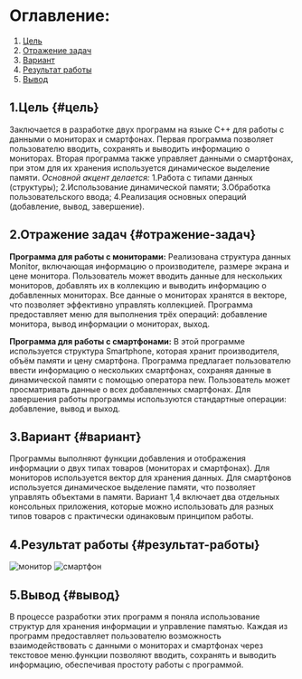 # Оглавление:

1. [Цель](#цель)
2. [Отражение задач](#отражение-задач)
3. [Вариант](#вариант)
4. [Результат работы](#результат-работы)
5. [Вывод](#вывод)

## 1.Цель {#цель}
 Заключается в разработке двух программ на языке C++ для работы с данными о мониторах и смартфонах. Первая программа позволяет пользователю вводить, сохранять и выводить информацию о мониторах. Вторая программа также управляет данными о смартфонах, при этом для их хранения используется динамическое выделение памяти.
*Основной акцент делается:*
1.Работа с типами данных (структуры);
2.Использование динамической памяти;
3.Обработка пользовательского ввода;
4.Реализация основных операций (добавление, вывод, завершение).

## 2.Отражение задач {#отражение-задач}
**Программа для работы с мониторами:**
Реализована структура данных Monitor, включающая информацию о производителе, размере экрана и цене монитора.
Пользователь может вводить данные для нескольких мониторов, добавлять их в коллекцию и выводить информацию о добавленных мониторах.
Все данные о мониторах хранятся в векторе, что позволяет эффективно управлять коллекцией.
Программа предоставляет меню для выполнения трёх операций: добавление монитора, вывод информации о мониторах, выход.

**Программа для работы с смартфонами:**
В этой программе используется структура Smartphone, которая хранит производителя, объём памяти и цену смартфона.
Программа предлагает пользователю ввести информацию о нескольких смартфонах, сохраняя данные в динамической памяти с помощью оператора new.
Пользователь может просматривать данные о всех добавленных смартфонах.
Для завершения работы программы используются стандартные операции: добавление, вывод и выход.

## 3.Вариант {#вариант} 
Программы выполняют функции добавления и отображения информации о двух типах товаров (мониторах и смартфонах).
Для мониторов используется вектор для хранения данных.
Для смартфонов используется динамическое выделение памяти, что позволяет управлять объектами в памяти.
Вариант 1,4 включает два отдельных консольных приложения, которые можно использовать для разных типов товаров с практически одинаковым принципом работы.

## 4.Результат работы {#результат-работы} 
![монитор](https://github.com/user-attachments/assets/e1c92d11-30b6-49c5-b3ab-3979dc78b86e)
![смартфон](https://github.com/user-attachments/assets/c89b7fe5-ab91-48d3-a67a-ec064b472bff)

## 5.Вывод  {#вывод}
В процессе разработки этих программ я поняла использование структур для хранения информации и управление памятью. Каждая из программ предоставляет пользователю возможность взаимодействовать с данными о мониторах и смартфонах через текстовое меню.функции позволяют вводить, сохранять и выводить информацию, обеспечивая простоту работы с программой.





